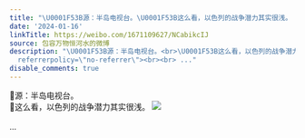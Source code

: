 ```yaml
---
title: "\U0001F53B源：半岛电视台。\U0001F53B这么看，以色列的战争潜力其实很浅。 [图片]"
date: '2024-01-16'
linkTitle: https://weibo.com/1671109627/NCabikcIJ
source: 包容万物恒河水的微博
description: "\U0001F53B源：半岛电视台。<br>\U0001F53B这么看，以色列的战争潜力其实很浅。 <img style=\"\" src=\"https://tvax3.sinaimg.cn/large/639b1bfbly1hlvwhgl7myj20c002h3z0.jpg\"
  referrerpolicy=\"no-referrer\"><br><br> ..."
disable_comments: true
---
```

🔻源：半岛电视台。<br>🔻这么看，以色列的战争潜力其实很浅。 <img style="" src="https://tvax3.sinaimg.cn/large/639b1bfbly1hlvwhgl7myj20c002h3z0.jpg" referrerpolicy="no-referrer"><br><br> ...